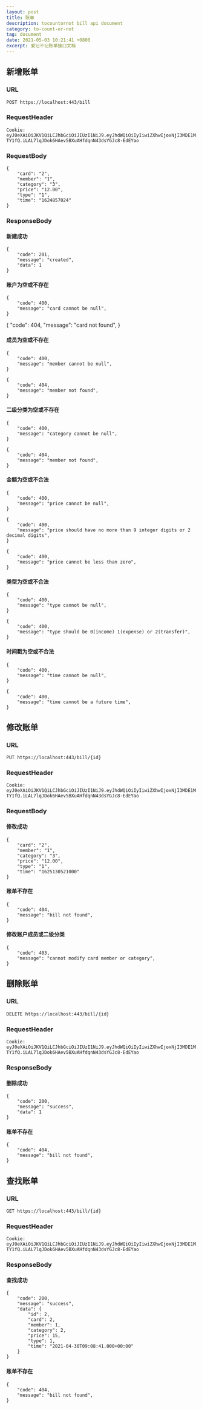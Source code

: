 ```yaml
---
layout: post
title: 账单
description: tocountornot bill api document
category: to-count-or-not
tag: document
date: 2021-05-03 10:21:41 +0800
excerpt: 爱记不记账单接口文档
---
```


## 新增账单

### URL

`POST https://localhost:443/bill`

### RequestHeader

`Cookie: eyJ0eXAiOiJKV1QiLCJhbGciOiJIUzI1NiJ9.eyJhdWQiOiIyIiwiZXhwIjoxNjI3MDE1MTY1fQ.iLAL7lqJDok6HAev5BXuAHfdqnN43dsYGJc8-EdEYao`

### RequestBody

```
{
    "card": "2",
    "member": "1",
    "category": "3",
    "price": "12.00",
    "type": "1",
    "time": "1624857024"
}
```

### ResponseBody

#### 新建成功

```
{
    "code": 201,
    "message": "created",
    "data": 1
}
```

#### 账户为空或不存在

```
{
    "code": 400,
    "message": "card cannot be null",
}
```

{
    "code": 404,
    "message": "card not found",
}

#### 成员为空或不存在

```
{
    "code": 400,
    "message": "member cannot be null",
}
```

```
{
    "code": 404,
    "message": "member not found",
}
```

#### 二级分类为空或不存在

```
{
    "code": 400,
    "message": "category cannot be null",
}
```

```
{
    "code": 404,
    "message": "member not found",
}
```

#### 金额为空或不合法

```
{
    "code": 400,
    "message": "price cannot be null",
}
```

```
{
    "code": 400,
    "message": "price should have no more than 9 integer digits or 2 decimal digits",
}
```

```
{
    "code": 400,
    "message": "price cannot be less than zero",
}
```

#### 类型为空或不合法

```
{
    "code": 400,
    "message": "type cannot be null",
}
```

```
{
    "code": 400,
    "message": "type should be 0(income) 1(expense) or 2(transfer)",
}
```

#### 时间戳为空或不合法

```
{
    "code": 400,
    "message": "time cannot be null",
}
```

```
{
    "code": 400,
    "message": "time cannot be a future time",
}
```

## 修改账单

### URL

`PUT https://localhost:443/bill/{id}`

### RequestHeader

`Cookie: eyJ0eXAiOiJKV1QiLCJhbGciOiJIUzI1NiJ9.eyJhdWQiOiIyIiwiZXhwIjoxNjI3MDE1MTY1fQ.iLAL7lqJDok6HAev5BXuAHfdqnN43dsYGJc8-EdEYao`

### RequestBody

#### 修改成功

```
{
    "card": "2",
    "member": "1",
    "category": "3",
    "price": "12.00",
    "type": "1",
    "time": "1625130521000"
}
```

#### 账单不存在

```
{
    "code": 404,
    "message": "bill not found",
}
```

#### 修改账户成员或二级分类

```
{
    "code": 403,
    "message": "cannot modify card member or category",
}
```

## 删除账单

### URL

`DELETE https://localhost:443/bill/{id}`

### RequestHeader

`Cookie: eyJ0eXAiOiJKV1QiLCJhbGciOiJIUzI1NiJ9.eyJhdWQiOiIyIiwiZXhwIjoxNjI3MDE1MTY1fQ.iLAL7lqJDok6HAev5BXuAHfdqnN43dsYGJc8-EdEYao`

### ResponseBody

#### 删除成功

```
{
    "code": 200,
    "message": "success",
    "data": 1
}
```

#### 账单不存在

```
{
    "code": 404,
    "message": "bill not found",
}
```

## 查找账单

### URL

`GET https://localhost:443/bill/{id}`

### RequestHeader

`Cookie: eyJ0eXAiOiJKV1QiLCJhbGciOiJIUzI1NiJ9.eyJhdWQiOiIyIiwiZXhwIjoxNjI3MDE1MTY1fQ.iLAL7lqJDok6HAev5BXuAHfdqnN43dsYGJc8-EdEYao`

### ResponseBody

#### 查找成功

```
{
    "code": 200,
    "message": "success",
    "data": {
        "id": 2,
        "card": 2,
        "member": 1,
        "category": 2,
        "price": 15,
        "type": 1,
        "time": "2021-04-30T09:08:41.000+00:00"
    }
}
```

#### 账单不存在

```
{
    "code": 404,
    "message": "bill not found",
}
```